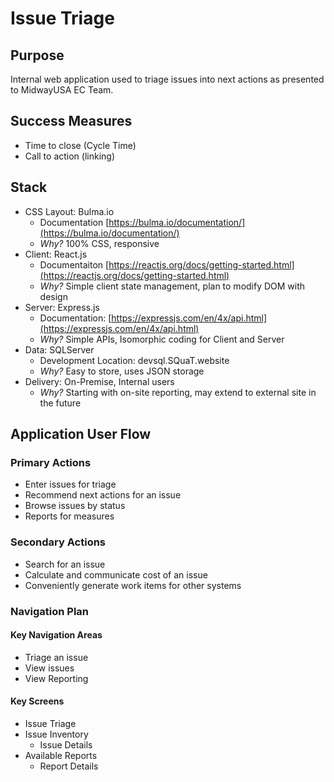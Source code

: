 # Issue Triage

## Purpose

Internal web application used to triage issues into next actions as presented to MidwayUSA EC Team.

## Success Measures

- Time to close (Cycle Time)
- Call to action (linking)

## Stack

- CSS Layout: Bulma.io
  - Documentation [https://bulma.io/documentation/](https://bulma.io/documentation/)
  - _Why?_ 100% CSS, responsive
- Client: React.js
  - Documentaiton [https://reactjs.org/docs/getting-started.html](https://reactjs.org/docs/getting-started.html)
  - _Why?_ Simple client state management, plan to modify DOM with design
- Server: Express.js
  - Documentation: [https://expressjs.com/en/4x/api.html](https://expressjs.com/en/4x/api.html)
  - _Why?_ Simple APIs, Isomorphic coding for Client and Server
- Data: SQLServer
  - Development Location: devsql.SQuaT.website
  - _Why?_ Easy to store, uses JSON storage
- Delivery: On-Premise, Internal users
  - _Why?_ Starting with on-site reporting, may extend to external site in the future

## Application User Flow

### Primary Actions

- Enter issues for triage
- Recommend next actions for an issue
- Browse issues by status
- Reports for measures

### Secondary Actions

- Search for an issue
- Calculate and communicate cost of an issue
- Conveniently generate work items for other systems

### Navigation Plan

#### Key Navigation Areas

- Triage an issue
- View issues
- View Reporting

#### Key Screens

- Issue Triage
- Issue Inventory
  - Issue Details
- Available Reports
  - Report Details
